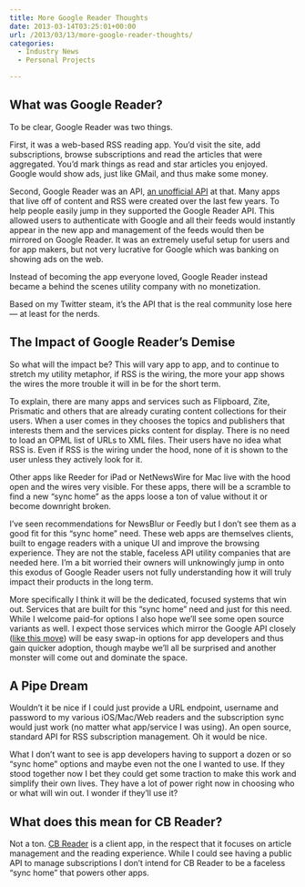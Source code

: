 ```yaml
---
title: More Google Reader Thoughts
date: 2013-03-14T03:25:01+00:00
url: /2013/03/13/more-google-reader-thoughts/
categories:
  - Industry News
  - Personal Projects

---
```

## What was Google Reader?

To be clear, Google Reader was two things.

First, it was a web-based RSS reading app. You&#8217;d visit the site, add subscriptions, browse subscriptions and read the articles that were aggregated. You&#8217;d mark things as read and star articles you enjoyed. Google would show ads, just like GMail, and thus make some money.

Second, Google Reader was an API, [an unofficial API][1] at that. Many apps that live off of content and RSS were created over the last few years. To help people easily jump in they supported the Google Reader API. This allowed users to authenticate with Google and all their feeds would instantly appear in the new app and management of the feeds would then be mirrored on Google Reader. It was an extremely useful setup for users and for app makers, but not very lucrative for Google which was banking on showing ads on the web.

Instead of becoming the app everyone loved, Google Reader instead became a behind the scenes utility company with no monetization.

Based on my Twitter steam, it&#8217;s the API that is the real community lose here &#8212; at least for the nerds.

## The Impact of Google Reader&#8217;s Demise

So what will the impact be? This will vary app to app, and to continue to stretch my utility metaphor, if RSS is the wiring, the more your app shows the wires the more trouble it will in be for the short term.

To explain, there are many apps and services such as Flipboard, Zite, Prismatic and others that are already curating content collections for their users. When a user comes in they chooses the topics and publishers that interests them and the services picks content for display. There is no need to load an OPML list of URLs to XML files. Their users have no idea what RSS is. Even if RSS is the wiring under the hood, none of it is shown to the user unless they actively look for it.

Other apps like Reeder for iPad or NetNewsWire for Mac live with the hood open and the wires very visible. For these apps, there will be a scramble to find a new &#8220;sync home&#8221; as the apps loose a ton of value without it or become downright broken.

I&#8217;ve seen recommendations for NewsBlur or Feedly but I don&#8217;t see them as a good fit for this &#8220;sync home&#8221; need. These web apps are themselves clients, built to engage readers with a unique UI and improve the browsing experience. They are not the stable, faceless API utility companies that are needed here. I&#8217;m a bit worried their owners will unknowingly jump in onto this exodus of Google Reader users not fully understanding how it will truly impact their products in the long term.

More specifically I think it will be the dedicated, focused systems that win out. Services that are built for this &#8220;sync home&#8221; need and just for this need. While I welcome paid-for options I also hope we&#8217;ll see some open source variants as well. I expect those services which mirror the Google API closely ([like this move][2]) will be easy swap-in options for app developers and thus gain quicker adoption, though maybe we&#8217;ll all be surprised and another monster will come out and dominate the space.

## A Pipe Dream

Wouldn&#8217;t it be nice if I could just provide a URL endpoint, username and password to my various iOS/Mac/Web readers and the subscription sync would just work (no matter what app/service I was using). An open source, standard API for RSS subscription management. Oh it would be nice.

What I don&#8217;t want to see is app developers having to support a dozen or so &#8220;sync home&#8221; options and maybe even not the one I wanted to use. If they stood together now I bet they could get some traction to make this work and simplify their own lives. They have a lot of power right now in choosing who or what will win out. I wonder if they&#8217;ll use it?

## What does this mean for CB Reader?

Not a ton. [CB Reader][3] is a client app, in the respect that it focuses on article management and the reading experience. While I could see having a public API to manage subscriptions I don&#8217;t intend for CB Reader to be a faceless &#8220;sync home&#8221; that powers other apps.

 [1]: https://code.google.com/p/google-reader-api/
 [2]: http://blog.feedly.com/2013/03/14/google-reader/
 [3]: http://clickablebliss.com/cbreader/